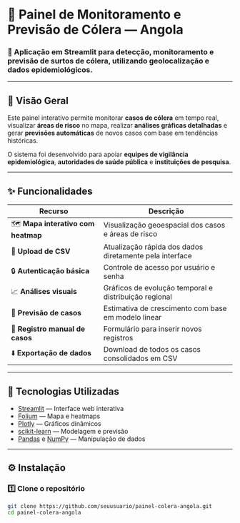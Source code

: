 # 🦠 Painel de Monitoramento e Previsão de Cólera — Angola

### 📍 Aplicação em **Streamlit** para detecção, monitoramento e previsão de surtos de cólera, utilizando geolocalização e dados epidemiológicos.

---

## 🚀 Visão Geral

Este painel interativo permite monitorar **casos de cólera** em tempo real, visualizar **áreas de risco** no mapa, realizar **análises gráficas detalhadas** e gerar **previsões automáticas** de novos casos com base em tendências históricas.

O sistema foi desenvolvido para apoiar **equipes de vigilância epidemiológica**, **autoridades de saúde pública** e **instituições de pesquisa**.

---

## ✨ Funcionalidades

| Recurso | Descrição |
|----------|------------|
| 🗺️ **Mapa interativo com heatmap** | Visualização geoespacial dos casos e áreas de risco |
| 📂 **Upload de CSV** | Atualização rápida dos dados diretamente pela interface |
| 🔒 **Autenticação básica** | Controle de acesso por usuário e senha |
| 📈 **Análises visuais** | Gráficos de evolução temporal e distribuição regional |
| 🔮 **Previsão de casos** | Estimativa de crescimento com base em modelo linear |
| 📝 **Registro manual de casos** | Formulário para inserir novos registros |
| ⬇️ **Exportação de dados** | Download de todos os casos consolidados em CSV |

---

## 🧰 Tecnologias Utilizadas

- [Streamlit](https://streamlit.io/) — Interface web interativa
- [Folium](https://python-visualization.github.io/folium/) — Mapa e heatmaps
- [Plotly](https://plotly.com/python/) — Gráficos dinâmicos
- [scikit-learn](https://scikit-learn.org/) — Modelagem e previsão
- [Pandas](https://pandas.pydata.org/) e [NumPy](https://numpy.org/) — Manipulação de dados

---

## ⚙️ Instalação

### 1️⃣ Clone o repositório
```bash
git clone https://github.com/seuusuario/painel-colera-angola.git
cd painel-colera-angola
